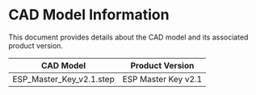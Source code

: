# CAD Model Information

This document provides details about the CAD model and its associated product version.

| CAD Model                | Product Version     |
|--------------------------|---------------------|
| ESP_Master_Key_v2.1.step | ESP Master Key v2.1 |